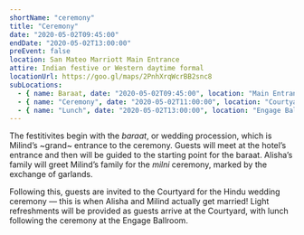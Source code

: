 ```yaml
---
shortName: "ceremony"
title: "Ceremony"
date: "2020-05-02T09:45:00"
endDate: "2020-05-02T13:00:00"
preEvent: false
location: San Mateo Marriott Main Entrance
attire: Indian festive or Western daytime formal
locationUrl: https://goo.gl/maps/2PnhXrqWcrBB2snc8
subLocations:
  - { name: Baraat, date: "2020-05-02T09:45:00", location: "Main Entrance" }
  - { name: "Ceremony", date: "2020-05-02T11:00:00", location: "Courtyard" }
  - { name: "Lunch", date: "2020-05-02T13:00:00", location: "Engage Ballroom" }
---
```


The festitivites begin with the _baraat_, or wedding procession, which is
Milind’s ~grand~ entrance to the ceremony. Guests will meet at the hotel’s
entrance and then will be guided to the starting point for the baraat.
Alisha’s family will greet Milind’s family for the _milni_ ceremony, marked
by the exchange of garlands.

Following this, guests are invited to the Courtyard for the Hindu wedding
ceremony &mdash; this is when Alisha and Milind actually get married! Light
refreshments will be provided as guests arrive at the Courtyard, with lunch
following the ceremony at the Engage Ballroom.
